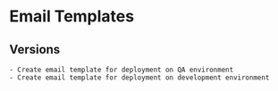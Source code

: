 # Email Templates

## Versions
	- Create email template for deployment on QA environment
	- Create email template for deployment on development environment